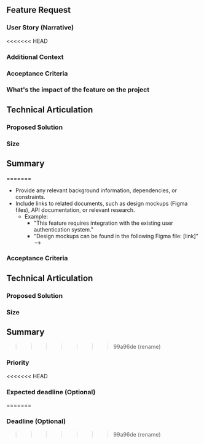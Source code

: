 <!-- Implementation of the new workflow -->

## Feature Request

<!--
<<<<<<< HEAD
**Description:**
*   A concise and clear summary of the feature being requested.
=======
**Description:** 
*   A concise and clear summary of the feature being requested. 
>>>>>>> 99a96de (rename)
    *   Example: "Implement a user profile page with settings and activity history."
-->

### User Story (Narrative)
<<<<<<< HEAD

<!--
**Purpose:**
*   Describe the feature from the user's perspective.
*   This must be either the text itself or a link to the parent issue.
*   Use the "As a... I want... so that..." format for clarity.
    *   Example: "As a registered user, I want to be able to view and edit my profile information, such as name, email, and password, so that I can maintain an accurate and up-to-date account."
*   If this story is sized as L and on here may be a list of its child issues.
-->

### Additional Context

<!--
**Purpose:**
*   Provide any relevant background information, dependencies, or constraints.
*   Include links to related documents, such as design mockups (Figma files), API documentation, or relevant research.
    *   Example:
        *   "This feature requires integration with the existing user authentication system."
        *   "Design mockups can be found in the following Figma file: [link]"
-->

### Acceptance Criteria

<!--
**Purpose:**
*   Define specific, measurable, achievable, relevant, and time-bound (SMART) criteria for determining if the feature is complete and meets requirements.
    *   Example:
        *   "The user profile page must display the user's name, email address, and registration date."
        *   "Users must be able to successfully update their email address and password."
        *   "The profile page must load within 2 seconds on average."
-->

### What's the impact of the feature on the project

<!-- e.g. The subpage will promote an event on which will help to connect the volunteers with Refugee Accomodation centers in Berlin -->

## Technical Articulation

<!--
**Purpose:**
*   Optional
*   Describe the technical aspects of the feature implementation.
    * SW design, i.e. functions, data structures, API interfaces, etc.
    * Testing, performance, maintenance, etc.
-->

### Proposed Solution

<!--
**Purpose:**
*   Outline the technical approach to implementing the feature.
    *   Example:
        *   "Create a new React component for the user profile page."
        *   "Utilize the existing user API to fetch and update user data."
        *   "Implement data validation and error handling."
=======

<!--
**Purpose:** 
*   Describe the feature from the user's perspective. 
*   Use the "As a... I want... so that..." format for clarity.
    *   Example: "As a registered user, I want to be able to view and edit my profile information, such as name, email, and password, so that I can maintain an accurate and up-to-date account."
>>>>>>> 99a96de (rename)
-->

### Size

<!--
**Purpose:**
<<<<<<< HEAD
*   Estimate the development effort required for the feature (e.g., small, medium, large, extra large).
    *   Use T-shirt sizing: XS, S, MS, M, L, XL, XXL
    *   S is a golden ratio meaning it's complexity and scale is within 2 and 4 hours of dev work.
    *   XS is about 1 hour and less
    *   MS is up to 1 day
    *   M is up to 1 day also, but has substantial complexity to it
    *   L is definitely more than a day, but doesn't exceed 3 days, i.e. 2 Ls per week
    *   XL takes entire week
    *   XXL just for indicating a huge one.
*   This can be used for planning and prioritization.
-->

## Summary

<!--
**Purpose:**
*   Optional
*   A brief summary of the feature request and its key aspects.
-->

=======
*   Provide any relevant background information, dependencies, or constraints.
*   Include links to related documents, such as design mockups (Figma files), API documentation, or relevant research.
    *   Example: 
        *   "This feature requires integration with the existing user authentication system."
        *   "Design mockups can be found in the following Figma file: [link]"
-->

### Acceptance Criteria

<!--
**Purpose:**
*   Define specific, measurable, achievable, relevant, and time-bound (SMART) criteria for determining if the feature is complete and meets requirements.
    *   Example:
        *   "The user profile page must display the user's name, email address, and registration date."
        *   "Users must be able to successfully update their email address and password."
        *   "The profile page must load within 2 seconds on average."
-->

## Technical Articulation

<!--
**Purpose:**
*   Optional
*   Describe the technical aspects of the feature implementation.
    * SW design, i.e. functions, data structures, API interfaces, etc.
    * Testing, performance, maintenance, etc.
-->

### Proposed Solution

<!--
**Purpose:**
*   Outline the technical approach to implementing the feature.
    *   Example: 
        *   "Create a new React component for the user profile page."
        *   "Utilize the existing user API to fetch and update user data."
        *   "Implement data validation and error handling."
-->

### Size

<!--
**Purpose:**
*   Estimate the development effort required for the feature (e.g., small, medium, large, extra large).
    *   Use T-shirt sizing: XS, S, MS, M, L, XL, XXL
    *   S is a golden ratio meaning it's complexity and scale is within 2 and 4 hours of dev work.
    *   XS is about 1 hour and less
    *   MS is up to 1 day
    *   M is up to 1 day also, but has substantial complexity to it
    *   L is definitely more than a day, but doesn't exceed 3 days, i.e. 2 Ls per week
    *   XL takes entire week
    *   XXL just for indicating a huge one.
*   This can be used for planning and prioritization.
-->

## Summary

<!--
**Purpose:** 
*   Optional
*   A brief summary of the feature request and its key aspects.
-->

>>>>>>> 99a96de (rename)
### Priority

<!--
**Purpose:**
*   Indicate the relative importance of the feature compared to other requests.
    *   Example: High, Medium, Low
-->

<<<<<<< HEAD
### Expected deadline (Optional)
=======
### Deadline (Optional)
>>>>>>> 99a96de (rename)

<!--
**Purpose:**
*   Set a target date for completing the feature development.
-->

